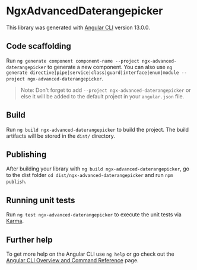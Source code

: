 # NgxAdvancedDaterangepicker

This library was generated with [Angular CLI](https://github.com/angular/angular-cli) version 13.0.0.

## Code scaffolding

Run `ng generate component component-name --project ngx-advanced-daterangepicker` to generate a new component. You can also use `ng generate directive|pipe|service|class|guard|interface|enum|module --project ngx-advanced-daterangepicker`.
> Note: Don't forget to add `--project ngx-advanced-daterangepicker` or else it will be added to the default project in your `angular.json` file. 

## Build

Run `ng build ngx-advanced-daterangepicker` to build the project. The build artifacts will be stored in the `dist/` directory.

## Publishing

After building your library with `ng build ngx-advanced-daterangepicker`, go to the dist folder `cd dist/ngx-advanced-daterangepicker` and run `npm publish`.

## Running unit tests

Run `ng test ngx-advanced-daterangepicker` to execute the unit tests via [Karma](https://karma-runner.github.io).

## Further help

To get more help on the Angular CLI use `ng help` or go check out the [Angular CLI Overview and Command Reference](https://angular.io/cli) page.
